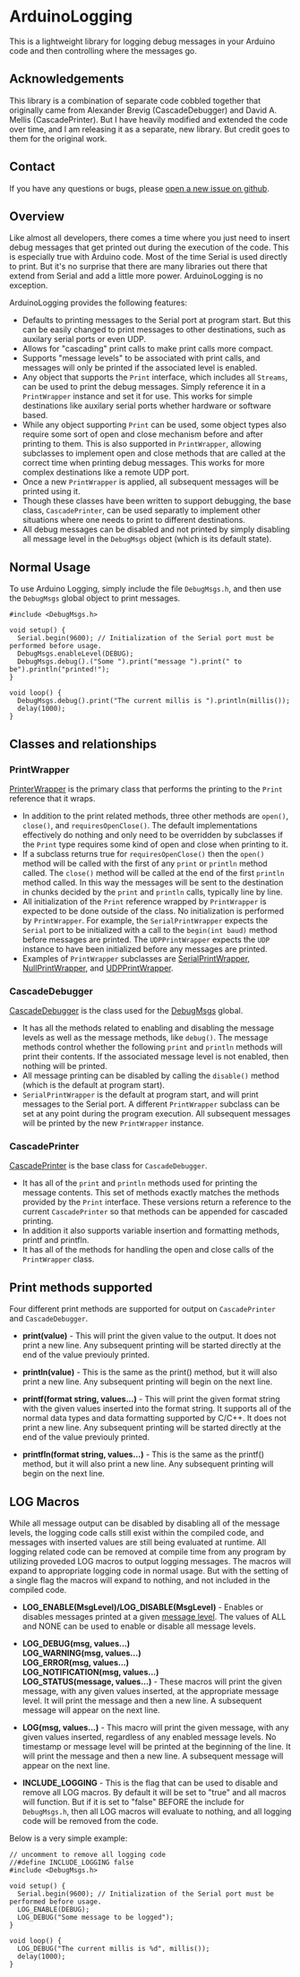 # ArduinoLogging
This is a lightweight library for logging debug messages in your Arduino code
and then controlling where the messages go.

## Acknowledgements
This library is a combination of separate code cobbled together that originally
came from Alexander Brevig (CascadeDebugger) and David A. Mellis
(CascadePrinter). But I have heavily modified and extended the code over time,
and I am releasing it as a separate, new library. But credit goes to them for
the original work.

## Contact
If you have any questions or bugs, please 
[open a new issue on github](https://github.com/markwomack/ArduinoLogging/issues).

## Overview
Like almost all developers, there comes a time where you just need to insert
debug messages that get printed out during the execution of the code. This is
especially true with Arduino code. Most of the time Serial is used directly to
print. But it's no surprise that there are many libraries out there that extend
from Serial and add a little more power. ArduinoLogging is no exception.

ArduinoLogging provides the following features:
- Defaults to printing messages to the Serial port at program start. But this
can be easily changed to print messages to other destinations, such as auxilary
serial ports or even UDP.
- Allows for "cascading" print calls to make print calls more compact.
- Supports "message levels" to be associated with print calls, and messages
will only be printed if the associated level is enabled.
- Any object that supports the `Print` interface, which includes all
`Streams`, can be used to print the debug messages. Simply reference it in a
`PrintWrapper` instance and set it for use. This works for simple destinations
like auxilary serial ports whether hardware or software based.
- While any object supporting `Print` can be used, some object types also
require some sort of open and close mechanism before and after printing to
them. This is also supported in `PrintWrapper`, allowing subclasses to
implement open and close methods that are called at the correct time when
printing debug messages. This works for more complex destinations like
a remote UDP port.
- Once a new `PrintWrapper` is applied, all subsequent messages will be
printed using it.
- Though these classes have been written to support debugging, the base
class, `CascadePrinter`, can be used separatly to implement other
situations where one needs to print to different destinations.
- All debug messages can be disabled and not printed by simply disabling
all message level in the `DebugMsgs` object (which is its default state).

## Normal Usage
To use Arduino Logging, simply include the file `DebugMsgs.h`, and then use
the `DebugMsgs` global object to print messages.

    #include <DebugMsgs.h>
    
    void setup() {
      Serial.begin(9600); // Initialization of the Serial port must be performed before usage.
      DebugMsgs.enableLevel(DEBUG);
      DebugMsgs.debug().("Some ").print("message ").print(" to be").println("printed!");
    }
    
    void loop() {
      DebugMsgs.debug().print("The current millis is ").println(millis());
      delay(1000);
    }

## Classes and relationships

### PrintWrapper
[PrinterWrapper](https://github.com/markwomack/ArduinoLogging/blob/main/src/PrintWrapper.h#L29)
is the primary class that performs the printing to the
`Print` reference that it wraps.
- In addition to the print related methods, three other methods are
`open()`, `close()`, and `requiresOpenClose()`. The default
implementations effectively do nothing and only need to be overridden
by subclasses if the `Print` type requires some kind of open and close
when printing to it.
- If a subclass returns true for `requiresOpenClose()` then the `open()`
method will be called with the first of any `print` or `println`
method called. The `close()` method will be called at the end of the
first `println` method called. In this way the messages will be sent to
the destination in chunks decided by the `print` and `println` calls,
typically line by line.
- All initialization of the `Print` reference wrapped by
`PrintWrapper` is expected to be done outside of the class. No
initialization is performed by `PrintWrapper`. For example, the
`SerialPrintWrapper` expects the `Serial` port to be initialized with
a call to the `begin(int baud)` method before messages are printed.
The `UDPPrintWrapper` expects the `UDP` instance to have been
initialized before any messages are printed.
- Examples of `PrintWrapper` subclasses are 
[SerialPrintWrapper](https://github.com/markwomack/ArduinoLogging/blob/main/src/PrintWrapper.h#L94),
[NullPrintWrapper](https://github.com/markwomack/ArduinoLogging/blob/main/src/PrintWrapper.h#L103), and 
[UDPPrintWrapper](https://github.com/markwomack/ArduinoLogging/blob/main/src/UDPPrintWrapper.h#L48).

### CascadeDebugger
[CascadeDebugger](https://github.com/markwomack/ArduinoLogging/blob/main/src/CascadeDebugger.h#L31) 
is the class used for the 
[DebugMsgs](https://github.com/markwomack/ArduinoLogging/blob/main/src/DebugMsgs.h#L9) global.
- It has all the methods related to enabling and disabling the message
levels as well as the message methods, like `debug()`. The message
methods control whether the following `print` and `println` methods will
print their contents. If the associated message level is not enabled,
then nothing will be printed.
- All message printing can be disabled by calling the `disable()` method
(which is the default at program start).
- `SerialPrintWrapper` is the default at program start, and will print
messages to the Serial port. A different `PrintWrapper` subclass can
be set at any point during the program execution. All subsequent
messages will be printed by the new `PrintWrapper` instance.

### CascadePrinter
[CascadePrinter](https://github.com/markwomack/ArduinoLogging/blob/main/src/CascadePrinter.h#L21) 
is the base class for `CascadeDebugger`.
- It has all of the `print` and `println` methods used for printing
the message contents. This set of methods exactly matches the methods
provided by the `Print` interface. These versions return a reference
to the current `CascadePrinter` so that methods can be appended
for cascaded printing.
- In addition it also supports variable insertion and formatting
methods, printf and printfln.
- It has all of the methods for handling the open and close calls
of the `PrintWrapper` class.

## Print methods supported
Four different print methods are supported for output on
`CascadePrinter` and `CascadeDebugger`.

- **print(value)** - This will print the given value to the output.
It does not print a new line. Any subsequent printing will be
started directly at the end of the value previouly printed.

- **println(value)** - This is the same as the print() method,
but it will also print a new line. Any subsequent printing will
begin on the next line.

- **printf(format string, values...)** -  This will print the
given format string with the given values inserted into the
format string. It supports all of the normal data types and data
formatting supported by C/C++. It does not print a new line. Any
subsequent printing will be started directly at the end of the
value previouly printed.

- **printfln(format string, values...)** -  This is the same as
the printf() method, but it will also print a new line. Any
subsequent printing will begin on the next line.

## LOG Macros
While all message output can be disabled by disabling all of the 
message levels, the logging code calls still exist within the
compiled code, and messages with inserted values are still being
evaluated at runtime. All logging related code can be removed
at compile time from any program by utilizing proveded LOG macros
to output logging messages. The macros will expand to appropriate
logging code in normal usage. But with the setting of a single
flag the macros will expand to nothing, and not included in the
compiled code.

- **LOG_ENABLE(MsgLevel)/LOG_DISABLE(MsgLevel)** - Enables or
disables messages printed at a given
[message level](https://github.com/markwomack/ArduinoLogging/blob/71a1ce7992577bd2fb9c20d3fbf3096a022bd0a1/src/CascadeDebugger.h#L15).
The values of ALL and NONE can be used to enable or disable all
message levels.

- **LOG_DEBUG(msg, values...)**</br>
**LOG_WARNING(msg, values...)**</br>
**LOG_ERROR(msg, values...)**</br>
**LOG_NOTIFICATION(msg, values...)**</br>
**LOG_STATUS(message, values...)** - These macros will print
  the given message, with any given values inserted, at the
  appropriate message level. It will print the message and then
  a new line. A subsequent message will appear on the next line.

- **LOG(msg, values...)** - This macro will print the given
message, with any given values inserted, regardless of any
enabled message levels. No timestamp or message level will be
printed at the beginning of the line. It will print the message
and then a new line. A subsequent message will appear on the
next line.

- **INCLUDE_LOGGING** - This is the flag that can be used to
disable and remove all LOG macros. By default it will be set
to "true" and all macros will function. But if it is set to
"false" BEFORE the include for `DebugMsgs.h`, then all LOG macros
will evaluate to nothing, and all logging code will be removed
from the code.

Below is a very simple example:

    // uncomment to remove all logging code
    //#define INCLUDE_LOGGING false
    #include <DebugMsgs.h>
    
    void setup() {
      Serial.begin(9600); // Initialization of the Serial port must be performed before usage.
      LOG_ENABLE(DEBUG);
      LOG_DEBUG("Some message to be logged");
    }
    
    void loop() {
      LOG_DEBUG("The current millis is %d", millis());
      delay(1000);
    }
